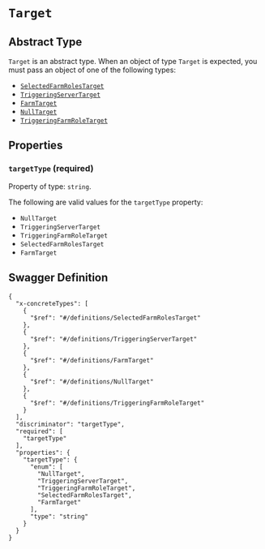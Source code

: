 # `Target` #




## Abstract Type ##

`Target` is an abstract type. When an object of type `Target` is expected, you must pass an object of
one of the following types:

  + [`SelectedFarmRolesTarget`](./../definitions/SelectedFarmRolesTarget.mkd)
  + [`TriggeringServerTarget`](./../definitions/TriggeringServerTarget.mkd)
  + [`FarmTarget`](./../definitions/FarmTarget.mkd)
  + [`NullTarget`](./../definitions/NullTarget.mkd)
  + [`TriggeringFarmRoleTarget`](./../definitions/TriggeringFarmRoleTarget.mkd)




## Properties ##

### `targetType` (required) ###




Property of type: `string`.

 
The following are valid values for the `targetType` property:
  + `NullTarget`
  + `TriggeringServerTarget`
  + `TriggeringFarmRoleTarget`
  + `SelectedFarmRolesTarget`
  + `FarmTarget`






## Swagger Definition ##

    {
      "x-concreteTypes": [
        {
          "$ref": "#/definitions/SelectedFarmRolesTarget"
        }, 
        {
          "$ref": "#/definitions/TriggeringServerTarget"
        }, 
        {
          "$ref": "#/definitions/FarmTarget"
        }, 
        {
          "$ref": "#/definitions/NullTarget"
        }, 
        {
          "$ref": "#/definitions/TriggeringFarmRoleTarget"
        }
      ], 
      "discriminator": "targetType", 
      "required": [
        "targetType"
      ], 
      "properties": {
        "targetType": {
          "enum": [
            "NullTarget", 
            "TriggeringServerTarget", 
            "TriggeringFarmRoleTarget", 
            "SelectedFarmRolesTarget", 
            "FarmTarget"
          ], 
          "type": "string"
        }
      }
    }
